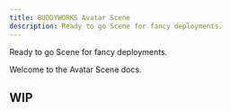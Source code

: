 ```yaml
---
title: BUDDYWORKS Avatar Scene
description: Ready to go Scene for fancy deployments.
---
```


Ready to go Scene for fancy deployments.

Welcome to the Avatar Scene docs.  

## WIP
